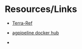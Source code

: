 # Resources/Links


+ [Terra-Ref](https://hub.docker.com/u/agpipeline)

+ [agpipeline docker hub](https://hub.docker.com/u/agpipeline)

+ 
